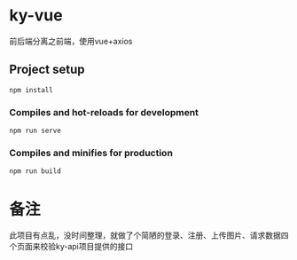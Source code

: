 # ky-vue
前后端分离之前端，使用vue+axios

## Project setup
```
npm install
```

### Compiles and hot-reloads for development
```
npm run serve
```

### Compiles and minifies for production
```
npm run build
```

# 备注
此项目有点乱，没时间整理，就做了个简陋的登录、注册、上传图片、请求数据四个页面来校验ky-api项目提供的接口